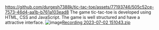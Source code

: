 
https://github.com/durgesh7388k/tic-tac-toe/assets/77193746/505c52ce-7573-46d4-aa1b-b761a103ead8
The game tic-tac-toe is developed using HTML, CSS and JavaScript.
The game is well structured and have a attractive interface.
![image](https://github.com/durgesh7388k/tic-tac-toe/assets/77193746/a8a4886c-2621-48e1-841a-b07e90506d25)[Recording 2023-07-02 151043.zip](https://github.com/durgesh7388k/tic-tac-toe/files/11929140/Recording.2023-07-02.151043.zip)
